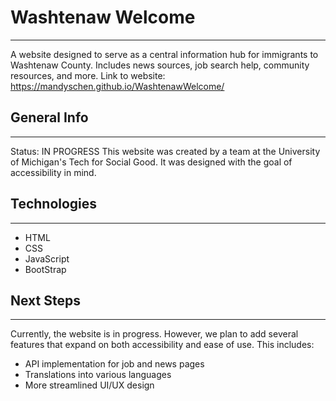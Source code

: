 # Washtenaw Welcome
***
A website designed to serve as a central information hub for immigrants to Washtenaw County. Includes news sources, job search help, community resources, and more.
Link to website: https://mandyschen.github.io/WashtenawWelcome/

## General Info
***
Status: IN PROGRESS
This website was created by a team at the University of Michigan's Tech for Social Good. It was designed with the goal of accessibility in mind. 

## Technologies
***
* HTML
* CSS
* JavaScript
* BootStrap

## Next Steps
***
Currently, the website is in progress. However, we plan to add several features that expand on both accessibility and ease of use. This includes:
* API implementation for job and news pages
* Translations into various languages
* More streamlined UI/UX design
